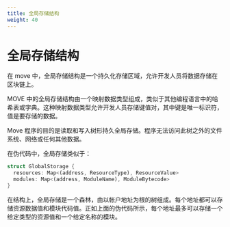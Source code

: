 ```yaml
---
title: 全局存储结构
weight: 40
---
```


# 全局存储结构

在 move 中，全局存储结构是一个持久化存储区域，允许开发人员将数据存储在区块链上。

MOVE 中的全局存储结构由一个映射数据类型组成，类似于其他编程语言中的哈希表或字典。这种映射数据类型允许开发人员存储键值对，其中键是唯一标识符，值是要存储的数据。

Move 程序的目的是读取和写入树形持久全局存储。程序无法访问此树之外的文件系统、网络或任何其他数据。

在伪代码中，全局存储类似于：

```rust
struct GlobalStorage {
  resources: Map<(address, ResourceType), ResourceValue>
  modules: Map<(address, ModuleName), ModuleBytecode>
}
```

在结构上，全局存储是一个森林，由以帐户地址为根的树组成。每个地址都可以存储资源数据值和模块代码值。正如上面的伪代码所示，每个地址最多可以存储一个给定类型的资源值和一个给定名称的模块。

<!-- # Global Storage Structure

In move the global storage structure is a persistent storage area that allows developers to store data on the blockchain.

The global storage structure in MOVE consists of a mapping data type, which is similar to a hash table or dictionary in other programming languages. This mapping data type allows developers to store key-value pairs, where the key is a unique identifier and the value is the data to be stored.

The purpose of Move programs is to `read from` and `write to` tree-shaped persistent global storage. Programs cannot access the filesystem, network, or any other data outside of this tree.

In pseudocode, the global storage looks something like:

```rust
struct GlobalStorage {
  resources: Map<(address, ResourceType), ResourceValue>
  modules: Map<(address, ModuleName), ModuleBytecode>
}
```

Structurally, global storage is a forest consisting of trees rooted at an account address. Each address can store both resource data values and module code values. As the pseudocode above indicates, each `address` can store at most one resource value of a given type and at most one module with a given name. -->
